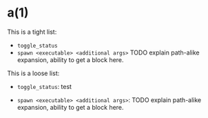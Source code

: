 a(1)
====

This is a tight list:

* `toggle_status`
* `spawn <executable> <additional args>` TODO explain path-alike expansion,
  ability to get a block here.

This is a loose list:

* `toggle_status`:
  test

* `spawn <executable> <additional args>`: TODO explain path-alike expansion,
  ability to get a block here.
